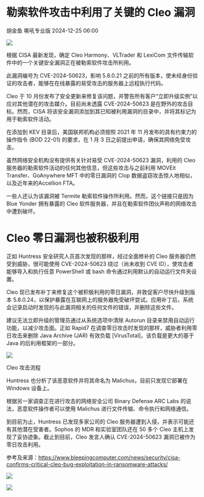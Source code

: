 #  勒索软件攻击中利用了关键的 Cleo 漏洞   
胡金鱼  嘶吼专业版   2024-12-25 06:00  
  
![](https://mmbiz.qpic.cn/mmbiz_gif/wpkib3J60o297rwgIksvLibPOwR24tqI8dGRUah80YoBLjTBJgws2n0ibdvfvv3CCm0MIOHTAgKicmOB4UHUJ1hH5g/640?wx_fmt=gif "")  
  
根据 CISA 最新发现，确定 Cleo Harmony、VLTrader 和 LexiCom 文件传输软件中的一个关键安全漏洞正在被勒索软件攻击所利用。  
  
此漏洞编号为 CVE-2024-50623，影响 5.8.0.21 之前的所有版本，使未经身份验证的攻击者，能够在在线暴露的易受攻击的服务器上远程执行代码。  
  
Cleo 于 10 月份发布了安全更新来修复该问题，并警告所有客户“立即升级实例”以应对其他潜在的攻击媒介。目前尚未透露 CVE-2024-50623 是在野外的攻击目标。然而，CISA 将该安全漏洞添加到其已知被利用漏洞的目录中，并将其标记为用于勒索软件活动。  
  
在添加到 KEV 目录后，美国联邦机构必须按照 2021 年 11 月发布的具有约束力的操作指令 (BOD 22-01) 的要求，在 1 月 3 日之前提出申请，确保其网络免受攻击。  
  
虽然网络安全机构没有提供有关针对易受 CVE-2024-50623 漏洞，利用的 Cleo 服务器的勒索软件活动的任何其他信息，但这些攻击与之前利用 MOVEit Transfer、GoAnywhere MFT 中的零日漏洞的 Clop 数据盗窃攻击惊人地相似，以及近年来的Accellion FTA。  
  
一些人还认为该漏洞被 Termite 勒索软件操作所利用。然而，这个链接只是因为 Blue Yonder 拥有暴露的 Cleo 软件服务器，并且在勒索软件团伙声称的网络攻击中遭到破坏。  
# Cleo 零日漏洞也被积极利用  
  
正如 Huntress 安全研究人员首次发现的那样，经过全面修补的 Cleo 服务器仍然受到威胁，很可能使用 CVE-2024-50623 绕过（尚未收到 CVE ID），使攻击者能够导入和执行任意 PowerShell 或 bash 命令通过利用默认的自动运行文件夹设置。  
  
Cleo 现已发布补丁来修复这个被积极利用的零日漏洞，并敦促客户尽快升级到版本 5.8.0.24，以保护暴露在互联网上的服务器免受破坏尝试。应用补丁后，系统会记录启动时发现的与此漏洞相关的任何文件的错误，并删除这些文件。  
  
建议无法立即升级的管理员通过从系统选项中清除 Autorun 目录来禁用自动运行功能，以减少攻击面。正如 Rapid7 在调查零日攻击时发现的那样，威胁者利用零日攻击来删除 Java Archive (JAR) 有效负载 [VirusTotal]，该负载是更大的基于 Java 的后利用框架的一部分。  
  
![](https://mmbiz.qpic.cn/sz_mmbiz_png/wpkib3J60o2ibibmE7O1f1vT47LaO8NURG5fdfASXdpYd08ZvhO5cAw7hzCCX5BA3lKoAib1qIibTuDCibtyG51xqo1Q/640?wx_fmt=png&from=appmsg "")  
  
Cleo 攻击流程   
  
Huntress 也分析了该恶意软件并将其命名为 Malichus，目前只发现它部署在 Windows 设备上。  
  
根据另一家调查正在进行攻击的网络安全公司 Binary Defense ARC Labs 的说法，恶意软件操作者可以使用 Malichus 进行文件传输、命令执行和网络通信。  
  
到目前为止，Huntress 已发现多家公司的 Cleo 服务器遭到入侵，并表示可能还有其他潜在受害者。Sophos 的 MDR 和实验室团队还在 50 多个 Cleo 主机上发现了妥协迹象。截止到目前，Cleo 发言人确认 CVE-2024-50623 漏洞已被作为零日攻击利用。  
  
参考及来源：https://www.bleepingcomputer.com/news/security/cisa-confirms-critical-cleo-bug-exploitation-in-ransomware-attacks/  
  
![](https://mmbiz.qpic.cn/sz_mmbiz_png/wpkib3J60o2ibibmE7O1f1vT47LaO8NURG5181iatCKa9Uzu6x1BFnPHVGUTKV7DvIRrLu7vMTfsEZC4ibibv5geLicKw/640?wx_fmt=png&from=appmsg "")  
  
![](https://mmbiz.qpic.cn/sz_mmbiz_png/wpkib3J60o2ibibmE7O1f1vT47LaO8NURG5ozcZ5ODIhOoQK43YbEfUOliczyRYoZOwNHCcwkVH1bcyicBF9o345Dbg/640?wx_fmt=png&from=appmsg "")  
  
  
